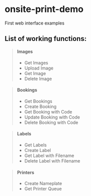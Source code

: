 # onsite-print-demo
First web interface examples

## List of working functions:
> #### Images
> - Get Images
> - Upload Image
> - Get Image
> - Delete Image

> #### Bookings
> - Get Bookings
> - Create Booking
> - Get Booking with Code
> - Update Booking with Code
> - Delete Booking with Code

> #### Labels
> - Get Labels
> - Create Label
> - Get Label with Filename
> - Delete Label with Filename

> #### Printers
> - Create Nameplate
> - Get Printer Queue